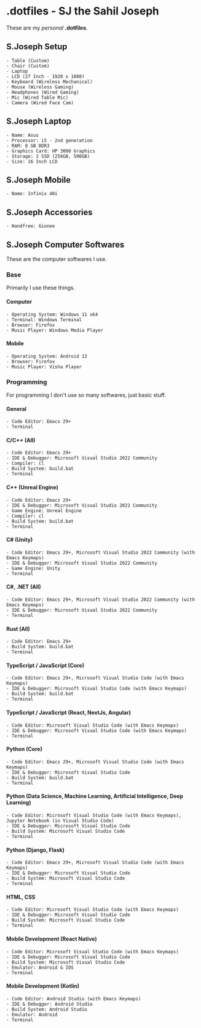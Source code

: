 
# .dotfiles - SJ the Sahil Joseph
These are my *personal* __.dotfiles__.

## S.Joseph Setup
    - Table (Custom)
    - Chair (Custom)
    - Laptop
    - LCD (27 Inch - 1920 x 1080)
    - Keyboard (Wireless Mechanical)
    - Mouse (Wireless Gaming)
    - Headphones (Wired Gaming)
    - Mic (Wired Table Mic)
    - Camera (Wired Face Cam)
    
## S.Joseph Laptop
    - Name: Asus
    - Processor: i5 - 2nd generation
    - RAM: 8 GB DDR3
    - Graphics Card: HP 3000 Graphics
    - Storage: 2 SSD (256GB, 500GB)
    - Size: 16 Inch LCD

## S.Joseph Mobile
    - Name: Infinix 40i

## S.Joseph Accessories
    - Handfree: Gionee

## S.Joseph Computer Softwares
These are the computer softwares I use.

### Base
Primarily I use these things.

#### Computer
    - Operating System: Windows 11 x64
    - Terminal: Windows Terminal
    - Browser: Firefox
    - Music Player: Windows Media Player

#### Mobile
    - Operating System: Android 13
    - Browser: Firefox
    - Music Player: Visha Player

### Programming
For programming I don't use so many softwares, just basic stuff.

#### General
    - Code Editor: Emacs 29+
    - Terminal
    
#### C/C++ (All)
    - Code Editor: Emacs 29+
    - IDE & Debugger: Microsoft Visual Studio 2022 Community
    - Compiler: cl
    - Build System: build.bat
    - Terminal

#### C++ (Unreal Engine)
    - Code Editor: Emacs 29+
    - IDE & Debugger: Microsoft Visual Studio 2022 Community
    - Game Engine: Unreal Engine
    - Compiler: cl
    - Build System: build.bat
    - Terminal

#### C# (Unity)
    - Code Editor: Emacs 29+, Microsoft Visual Studio 2022 Community (with Emacs Keymaps)
    - IDE & Debugger: Microsoft Visual Studio 2022 Community
    - Game Engine: Unity
    - Terminal

#### C#, .NET (All)
    - Code Editor: Emacs 29+, Microsoft Visual Studio 2022 Community (with Emacs Keymaps)
    - IDE & Debugger: Microsoft Visual Studio 2022 Community
    - Terminal

#### Rust (All)
    - Code Editor: Emacs 29+
    - Build System: build.bat
    - Terminal

#### TypeScript / JavaScript (Core)
    - Code Editor: Emacs 29+, Microsoft Visual Studio Code (with Emacs Keymaps)
    - IDE & Debugger: Microsoft Visual Studio Code (with Emacs Keymaps)
    - Build System: build.bat
    - Terminal
    
#### TypeScript / JavaScript (React, NextJs, Angular)
    - Code Editor: Microsoft Visual Studio Code (with Emacs Keymaps)
    - IDE & Debugger: Microsoft Visual Studio Code (with Emacs Keymaps)
    - Terminal

#### Python (Core)
    - Code Editor: Emacs 29+, Microsoft Visual Studio Code (with Emacs Keymaps)
    - IDE & Debugger: Microsoft Visual Studio Code
    - Build System: build.bat
    - Terminal

#### Python (Data Science, Machine Learning, Artificial Intelligence, Deep Learning)
    - Code Editor: Microsoft Visual Studio Code (with Emacs Keymaps), Jupyter Notebook (in Visual Studio Code)
    - IDE & Debugger: Microsoft Visual Studio Code
    - Build System: Microsoft Visual Studio Code
    - Terminal

#### Python (Django, Flask)
    - Code Editor: Emacs 29+, Microsoft Visual Studio Code (with Emacs Keymaps)
    - IDE & Debugger: Microsoft Visual Studio Code
    - Build System: Microsoft Visual Studio Code
    - Terminal

#### HTML, CSS
    - Code Editor: Microsoft Visual Studio Code (with Emacs Keymaps)
    - IDE & Debugger: Microsoft Visual Studio Code
    - Build System: Microsoft Visual Studio Code
    - Terminal

#### Mobile Development (React Native)
    - Code Editor: Microsoft Visual Studio Code (with Emacs Keymaps)
    - IDE & Debugger: Microsoft Visual Studio Code
    - Build System: Microsoft Visual Studio Code
    - Emulator: Android & IOS
    - Terminal

#### Mobile Development (Kotlin)
    - Code Editor: Android Studio (with Emacs Keymaps)
    - IDE & Debugger: Android Studio
    - Build System: Android Studio
    - Emulator: Android
    - Terminal

